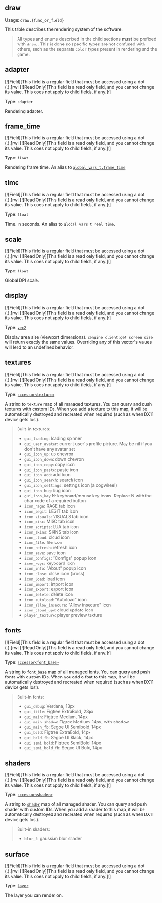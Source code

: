 ## draw

Usage: `draw.{func_or_field}`

This table describes the rendering system of the software.

> All types and enums described in the child sections **must** be prefixed with `draw.`. This is done so specific types are not confused with others, such as the separate `color` types present in rendering and the game.

## adapter

[![Field][This field is a regular field that must be accessed using a dot (.).]rw]
[![Read Only][This field is a read only field, and you cannot change its value. This does not apply to child fields, if any.]r]

Type: `adapter`

Rendering adapter.

## frame_time

[![Field][This field is a regular field that must be accessed using a dot (.).]rw]
[![Read Only][This field is a read only field, and you cannot change its value. This does not apply to child fields, if any.]r]

Type: `float`

Rendering frame time. An alias to [`global_vars_t.frame_time`](https://lua.fatality.win/global-vars-t.html#frame-time "Type: float").

## time

[![Field][This field is a regular field that must be accessed using a dot (.).]rw]
[![Read Only][This field is a read only field, and you cannot change its value. This does not apply to child fields, if any.]r]

Type: `float`

Time, in seconds. An alias to [`global_vars_t.real_time`](https://lua.fatality.win/global-vars-t.html#real-time "Type: float").

## scale

[![Field][This field is a regular field that must be accessed using a dot (.).]rw]
[![Read Only][This field is a read only field, and you cannot change its value. This does not apply to child fields, if any.]r]

Type: `float`

Global DPI scale.

## display

[![Field][This field is a regular field that must be accessed using a dot (.).]rw]
[![Read Only][This field is a read only field, and you cannot change its value. This does not apply to child fields, if any.]r]

Type: [`vec2`](https://lua.fatality.win/vec2.html "This type is a 2D vector used within the rendering system.")

Display area size (viewport dimensions). [`cengine_client:get_screen_size`](https://lua.fatality.win/cengine-client.html#get-screen-size "Returns client window screen size.") will return exactly the same values. Overriding any of this vector's values will lead to an undefined behavior.

## textures

[![Field][This field is a regular field that must be accessed using a dot (.).]rw]
[![Read Only][This field is a read only field, and you cannot change its value. This does not apply to child fields, if any.]r]

Type: [`accessor<texture>`](https://lua.fatality.win/accessor.html "This type represents a safe way to access maps.")

A string to [`texture`](https://lua.fatality.win/texture.html "This type represents a texture object.") map of all managed textures. You can query and push textures with custom IDs. When you add a texture to this map, it will be automatically destroyed and recreated when required (such as when DX11 device gets lost).

> Built-in textures:
> * `gui_loading`: loading spinner
> * `gui_user_avatar`: current user's profile picture. May be nil if you don't have any avatar set
> * `gui_icon_up`: up chevron
> * `gui_icon_down`: down chevron
> * `gui_icon_copy`: copy icon
> * `gui_icon_paste`: paste icon
> * `gui_icon_add`: add icon
> * `gui_icon_search`: search icon
> * `gui_icon_settings`: settings icon (a cogwheel)
> * `gui_icon_bug`: bug icon
> * `gui_icon_key`.N: keyboard/mouse key icons. Replace N with the char code of a required button
> * `icon_rage`: RAGE tab icon
> * `icon_legit`: LEGIT tab icon
> * `icon_visuals`: VISUALS tab icon
> * `icon_misc`: MISC tab icon
> * `icon_scripts`: LUA tab icon
> * `icon_skins`: SKINS tab icon
> * `icon_cloud`: cloud icon
> * `icon_file`: file icon
> * `icon_refresh`: refresh icon
> * `icon_save`: save icon
> * `icon_configs`: "Configs" popup icon
> * `icon_keys`: keyboard icon
> * `icon_info`: "About" popup icon
> * `icon_close`: close icon (cross)
> * `icon_load`: load icon
> * `icon_import`: import icon
> * `icon_export`: export icon
> * `icon_delete`: delete icon
> * `icon_autoload`: "Autoload" icon
> * `icon_allow_insecure`: "Allow insecure" icon
> * `icon_cloud_upd`: cloud update icon
> * `player_texture`: player preview texture

## fonts

[![Field][This field is a regular field that must be accessed using a dot (.).]rw]
[![Read Only][This field is a read only field, and you cannot change its value. This does not apply to child fields, if any.]r]

Type: [`accessor<font_base>`](https://lua.fatality.win/accessor.html "This type represents a safe way to access maps.")

A string to [`font_base`](https://lua.fatality.win/font-base.html "This type represents the base class for font types. You cannot create an instance of this type. Instead, use the children types.") map of all managed fonts. You can query and push fonts with custom IDs. When you add a font to this map, it will be automatically destroyed and recreated when required (such as when DX11 device gets lost).

> Built-in fonts:
> * `gui_debug`: Verdana, 13px
> * `gui_title`: Figtree ExtraBold, 23px
> * `gui_main`: Figtree Medium, 14px
> * `gui_main_shadow`: Figree Medium, 14px, with shadow
> * `gui_main_fb`: Segoe UI Semibold, 14px
> * `gui_bold`: Figtree ExtraBold, 14px
> * `gui_bold_fb`: Segoe UI Black, 14px
> * `gui_semi_bold`: Figtree SemiBold, 14px
> * `gui_semi_bold_fb`: Segoe UI Bold, 14px

## shaders

[![Field][This field is a regular field that must be accessed using a dot (.).]rw]
[![Read Only][This field is a read only field, and you cannot change its value. This does not apply to child fields, if any.]r]

Type: [`accessor<shader>`](https://lua.fatality.win/accessor.html "This type represents a safe way to access maps.")

A string to [`shader`](https://lua.fatality.win/shader.html "This type represents a shader. HLSL documentation") map of all managed shader. You can query and push shader with custom IDs. When you add a shader to this map, it will be automatically destroyed and recreated when required (such as when DX11 device gets lost).

> Built-in shaders:
> * `blur_f`: gaussian blur shader

## surface

[![Field][This field is a regular field that must be accessed using a dot (.).]rw]
[![Read Only][This field is a read only field, and you cannot change its value. This does not apply to child fields, if any.]r]

Type: [`layer`](https://lua.fatality.win/layer.html "A layer is a type that is used to store render commands, as well as vertex and index data. This is the only way to push shapes and control rendering state.")

The layer you can render on.